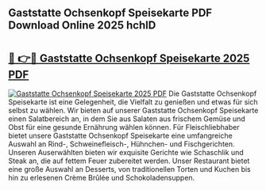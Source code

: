 ## Gaststatte Ochsenkopf Speisekarte PDF Download Online 2025 hchlD

# <h2><a href="http://gce44x5.nevu.top/?p=Gaststatte+Ochsenkopf+Speisekarte">🔗 👉🔴 Gaststatte Ochsenkopf Speisekarte 2025 PDF</a></h2>

[![Gaststatte Ochsenkopf Speisekarte 2025 PDF](https://i.imgur.com/dBaPXMq.png)](http://gce44x5.nevu.top/?p=Gaststatte+Ochsenkopf+Speisekarte)
Die Gaststatte Ochsenkopf Speisekarte ist eine Gelegenheit, die Vielfalt zu genießen und etwas für sich selbst zu wählen. Wir bieten auf unserer Gaststatte Ochsenkopf Speisekarte einen Salatbereich an, in dem Sie aus Salaten aus frischem Gemüse und Obst für eine gesunde Ernährung wählen können. Für Fleischliebhaber bietet unsere Gaststatte Ochsenkopf Speisekarte eine umfangreiche Auswahl an Rind-, Schweinefleisch-, Hühnchen- und Fischgerichten. Unseren Auserwählten bieten wir exquisite Gerichte wie Schaschlik und Steak an, die auf fettem Feuer zubereitet werden. Unser Restaurant bietet eine große Auswahl an Desserts, von traditionellen Torten und Kuchen bis hin zu erlesenen Crème Brûlée und Schokoladensuppen.
